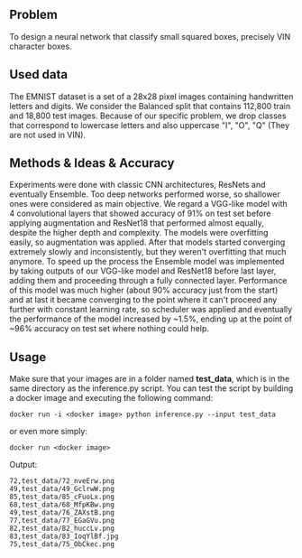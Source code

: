 ## Problem
To design a neural network that classify small squared boxes, precisely VIN character boxes.
## Used data
The EMNIST dataset is a set of a 28x28 pixel images containing handwritten letters and digits. We consider the Balanced split that contains 112,800 train and 18,800 test images. Because of our specific problem, we drop classes that correspond to lowercase letters and also uppercase "I", "O", "Q" (They are not used in VIN).
## Methods & Ideas & Accuracy
Experiments were done with classic CNN architectures, ResNets and eventually Ensemble. Too deep networks performed worse, so shallower ones were considered as main objective. We regard a VGG-like model with 4 convolutional layers that showed accuracy of 91% on test set before applying augmentation and ResNet18 that performed almost equally, despite the higher depth and complexity. The models were overfitting easily, so augmentation was applied. After that models started converging extremely slowly and inconsistently, but they weren't overfitting that much anymore. To speed up the process the Ensemble model was implemented by taking outputs of our VGG-like model and ResNet18 before last layer, adding them and proceeding through a fully connected layer. Performance of this model was much higher (about 90% accuracy just from the start) and at last it became converging to the point where it can't proceed any further with constant learning rate, so scheduler was applied and eventually the performance of the model increased by ~1.5%, ending up at the point of ~96% accuracy on test set where nothing could help.
## Usage
Make sure that your images are in a folder named **test_data**, which is in the same directory as the inference.py script. 
You can test the script by building a docker image and executing the following command:
```
docker run -i <docker image> python inference.py --input test_data
```
or even more simply:
```
docker run <docker image>
```
Output:
```
72,test_data/72_nveErw.png
49,test_data/49_GclrwW.png
85,test_data/85_cFuoLx.png
68,test_data/68_MfpKBw.png
49,test_data/76_ZAXstB.png
77,test_data/77_EGaGVu.png
82,test_data/82_huccLv.png
83,test_data/83_IoqYlBf.jpg
75,test_data/75_ObCkec.png
```


